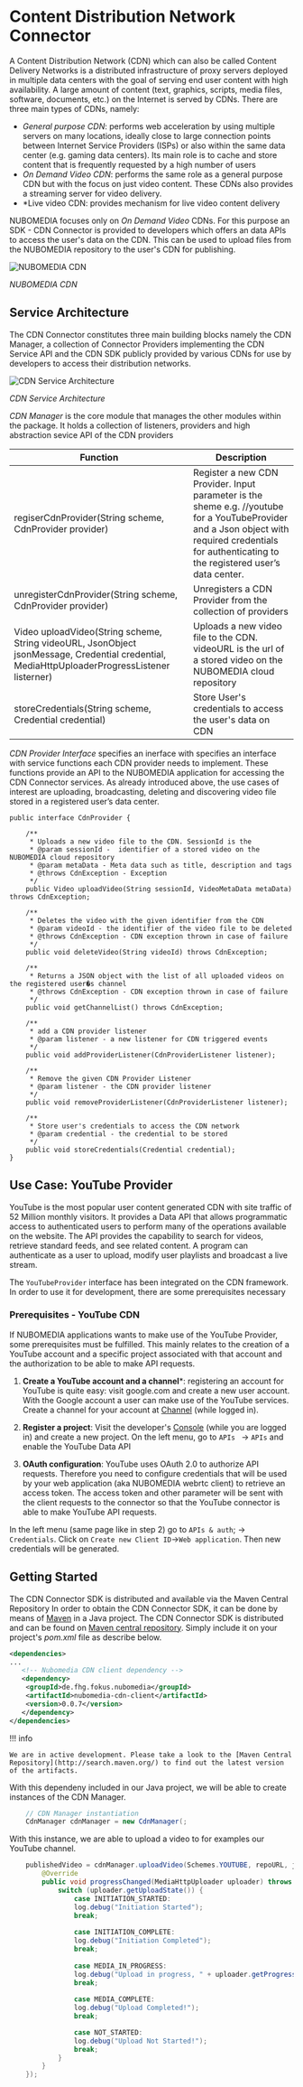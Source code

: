 
# Content Distribution Network Connector
A Content Distribution Network (CDN) which can also be called Content Delivery Networks is a distributed infrastructure of proxy servers deployed in multiple data centers with the goal of serving end user content with high availability. A large amount of content (text, graphics, scripts, media files, software, documents, etc.) on the Internet is served by CDNs. There are three main types of CDNs, namely:
* *General purpose CDN*: performs web acceleration by using multiple servers on many locations, ideally close to large connection points between Internet Service Providers (ISPs) or also within the same data center (e.g. gaming data centers). Its main role is to cache and store content that is frequently requested by a high number of users
* *On Demand Video CDN*: performs the same role as a general purpose CDN but with the focus on just video content. These CDNs also provides a streaming server for video delivery.
* *Live video CDN: provides mechanism for live video content delivery

NUBOMEDIA focuses only on *On Demand Video* CDNs. For this purpose an SDK - CDN Connector is provided to developers which offers an data APIs to access the user's data on the CDN. This can be used to upload files from the NUBOMEDIA repository to the user's CDN for publishing. 

![NUBOMEDIA CDN](../img/cdn_overvew.png)

*NUBOMEDIA CDN*


## Service Architecture
The CDN Connector constitutes three main building blocks namely the CDN Manager, a collection of Connector Providers implementing the CDN Service API and the CDN SDK publicly provided by various CDNs for use by developers to access their distribution networks.

![CDN Service Architecture](../img/cdn_architecture.png)

*CDN Service Architecture*

*CDN Manager* is the core module that manages the other modules within the package. It holds a collection of listeners, providers and high abstraction sevice API of the CDN providers

| Function  |Description   |
|--------------------|--------------|
|  regiserCdnProvider(String scheme, CdnProvider provider) |Register a new CDN Provider. Input parameter is the sheme e.g. //youtube for a YouTubeProvider and a Json object with required credentials for authenticating to the registered user’s data center.   |
| unregisterCdnProvider(String scheme, CdnProvider provider)  |  Unregisters a CDN Provider from the collection of providers |
|  Video uploadVideo(String scheme, String videoURL, JsonObject jsonMessage, Credential credential, MediaHttpUploaderProgressListener listerner) | Uploads a new video file to the CDN. videoURL is the url of a stored video on the NUBOMEDIA cloud repository  |
|storeCredentials(String scheme, Credential credential)|Store User's credentials to access the user's data on CDN|


*CDN Provider Interface* specifies an inerface with specifies an interface with service functions each CDN provider needs to implement. These functions provide an API to the NUBOMEDIA application for accessing the CDN Connector services. As already introduced above, the use cases of interest are uploading, broadcasting, deleting and discovering video file stored in a registered user’s data center. 

```
public interface CdnProvider {
		
	/**
	 * Uploads a new video file to the CDN. SessionId is the
	 * @param sessionId -  identifier of a stored video on the NUBOMEDIA cloud repository
	 * @param metaData - Meta data such as title, description and tags	 
	 * @throws CdnException - Exception 
	 */
	public Video uploadVideo(String sessionId, VideoMetaData metaData) throws CdnException;
	
	/**
	 * Deletes the video with the given identifier from the CDN
	 * @param videoId - the identifier of the video file to be deleted
	 * @throws CdnException - CDN exception thrown in case of failure 
	 */
	public void deleteVideo(String videoId) throws CdnException;
	
	/**
	 * Returns a JSON object with the list of all uploaded videos on the registered user�s channel
	 * @throws CdnException - CDN exception thrown in case of failure
	 */
	public void getChannelList() throws CdnException;
	
	/**
	 * add a CDN provider listener
	 * @param listener - a new listener for CDN triggered events
	 */
	public void addProviderListener(CdnProviderListener listener);
	
	/**
	 * Remove the given CDN Provider Listener
	 * @param listener - the CDN provider listener
	 */
	public void removeProviderListener(CdnProviderListener listener);
	
	/**
	 * Store user's credentials to access the CDN network
	 * @param credential - the credential to be stored 
	 */
	public void storeCredentials(Credential credential);
}
```
## Use Case: YouTube Provider
YouTube is the most popular user content generated CDN with site traffic of 52 Million monthly visitors. It provides a Data API that allows programmatic access to authenticated users to perform many of the operations available on the website. The API provides the capability to search for videos, retrieve standard feeds, and see related content. A program can authenticate as a user to upload, modify user playlists and broadcast a live stream.

The ```YouTubeProvider``` interface has been integrated on the CDN framework. In order to use it for development, there are some prerequisites necessary

### Prerequisites - YouTube CDN
If NUBOMEDIA applications wants to make use of the YouTube Provider, some prerequisites must be fulfilled. This mainly relates to the creation of a YouTube account and a specific project associated with that account and the authorization to be able to make API requests.

1. **Create a YouTube account and a channel***: registering an account for YouTube is quite easy: visit google.com and create a new user account. With the Google account a user can make use of the YouTube services. Create a channel for your account at [Channel] (while logged in).

2. **Register a project**: Visit the developer's [Console] (while you are logged in) and create a new project. On the left menu, go to ```APIs ``` -> ```APIs``` and enable the YouTube Data API

3. **OAuth configuration**: YouTube uses OAuth 2.0 to authorize API requests. Therefore you need to configure credentials that will be used by your web application (aka NUBOMEDIA webrtc client) to retrieve an access token. The access token and other parameter will be sent with the client requests to the connector so that the YouTube connector is able to make YouTube API requests.

In the left menu (same page like in step 2) go to ```APIs & auth```; -> ```Credentials```. Click on ```Create new Client ID```->```Web application```. Then new credentials will be generated.

[Channel]: https://www.youtube.com/channel
[Console]: https://console.developers.google.com

## Getting Started
The CDN Connector SDK is distributed and available via the Maven Central Repository
In order to obtain the CDN Connector SDK, it can be done by means of [Maven](https://maven.apache.org/) in a Java project. The CDN Connector SDK is distributed and can be found on [Maven central repository](http://search.maven.org/#search%7Cga%7C1%7Cde.fhg.nubomedia). Simply include it on your project's *pom.xml* file as describe below. 

```xml
<dependencies>
...
   <!-- Nubomedia CDN client dependency -->
   <dependency>
   	<groupId>de.fhg.fokus.nubomedia</groupId>
	<artifactId>nubomedia-cdn-client</artifactId>
	<version>0.0.7</version>
   </dependency>
</dependencies>
```

!!! info

    We are in active development. Please take a look to the [Maven Central Repository](http://search.maven.org/) to find out the latest version of the artifacts.

With this dependeny included in our Java project, we will be able to create instances of the CDN Manager.  

```java
    // CDN Manager instantiation
    CdnManager cdnManager = new CdnManager(;
```

With this instance, we are able to upload a video to for examples our YouTube channel.

```java
	publishedVideo = cdnManager.uploadVideo(Schemes.YOUTUBE, repoURL, jsonMessage, null, new MediaHttpUploaderProgressListener(){
		@Override
		public void progressChanged(MediaHttpUploader uploader) throws IOException {
			switch (uploader.getUploadState()) {
				case INITIATION_STARTED:
				log.debug("Initiation Started");
				break;
				
				case INITIATION_COMPLETE:
				log.debug("Initiation Completed");
				break;
				
				case MEDIA_IN_PROGRESS:
				log.debug("Upload in progress, " + uploader.getProgress() + "%");
				break;
	
				case MEDIA_COMPLETE:
				log.debug("Upload Completed!");
				break;

				case NOT_STARTED:
				log.debug("Upload Not Started!");                       
				break;
			}				
		}        	
	}); 	
```
